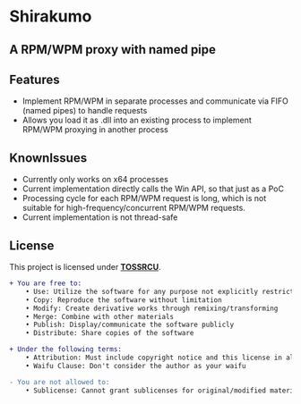 # Shirakumo
A RPM/WPM proxy with named pipe
---

## Features

- Implement RPM/WPM in separate processes and communicate via FIFO (named pipes) to handle requests
- Allows you load it as .dll into an existing process to implement RPM/WPM proxying in another process

## KnownIssues

- Currently only works on x64 processes
- Current implementation directly calls the Win API, so that just as a PoC
- Processing cycle for each RPM/WPM request is long, which is not suitable for high-frequency/concurrent RPM/WPM requests.
- Current implementation is not thread-safe

## License

This project is licensed under [**TOSSRCU**](LICENSE).
```diff
+ You are free to:
	• Use: Utilize the software for any purpose not explicitly restricted
	• Copy: Reproduce the software without limitation
	• Modify: Create derivative works through remixing/transforming
	• Merge: Combine with other materials
	• Publish: Display/communicate the software publicly
	• Distribute: Share copies of the software

+ Under the following terms:
	• Attribution: Must include copyright notice and this license in all copies
	• Waifu Clause: Don't consider the author as your waifu

- You are not allowed to:
	• Sublicense: Cannot grant sublicenses for original/modified material

```
